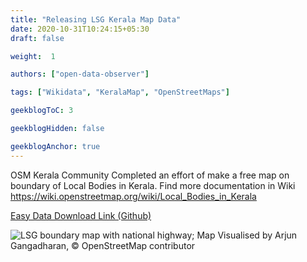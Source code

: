 ```yaml
---
title: "Releasing LSG Kerala Map Data"
date: 2020-10-31T10:24:15+05:30
draft: false

weight:  1

authors: ["open-data-observer"]

tags: ["Wikidata", "KeralaMap", "OpenStreetMaps"]

geekblogToC: 3

geekblogHidden: false

geekblogAnchor: true
---
```

OSM Kerala Community Completed an effort of make a free map on boundary of Local Bodies in Kerala. Find more documentation in Wiki https://wiki.openstreetmap.org/wiki/Local_Bodies_in_Kerala

[Easy Data Download Link (Github)](https://github.com/opendatakerala/lsg-kerala-data/releases)

![LSG boundary map with national highway; Map Visualised by Arjun Gangadharan, © OpenStreetMap contributor](https://i.imgur.com/VMXb8gO.jpg "LSG boundary map with national highway; Map Visualised by Arjun Gangadharan, © OpenStreetMap contributor")
